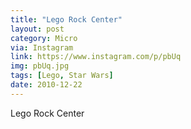 ```yaml
---
title: "Lego Rock Center"
layout: post
category: Micro
via: Instagram
link: https://www.instagram.com/p/pbUq
img: pbUq.jpg
tags: [Lego, Star Wars]
date: 2010-12-22
---
```

Lego Rock Center
